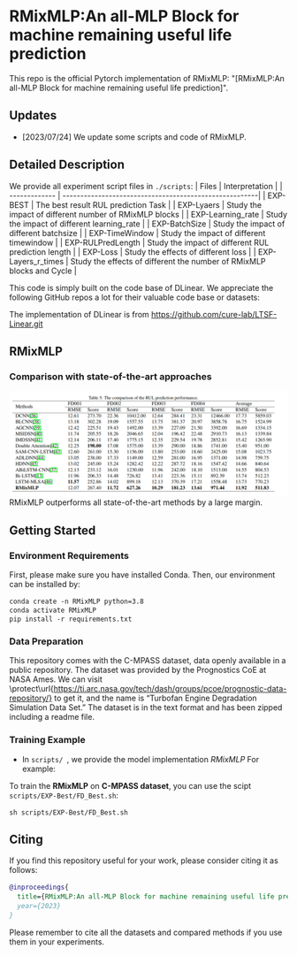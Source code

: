 # RMixMLP:An all-MLP Block for machine remaining useful life prediction

This repo is the official Pytorch implementation of RMixMLP: "[RMixMLP:An all-MLP Block for machine remaining useful life prediction]". 


## Updates
- [2023/07/24] We update some scripts and code of RMixMLP. 

## Detailed Description
We provide all experiment script files in `./scripts`:
| Files      |                              Interpretation                          |
| ------------- | -------------------------------------------------------| 
| EXP-BEST      | The best result RUL prediction Task                   |
| EXP-Lyaers      | Study the impact of different number of RMixMLP blocks  | 
| EXP-Learning_rate      | Study the impact of different learning_rate   | 
| EXP-BatchSize      | Study the impact of different batchsize  | 
| EXP-TimeWindow      | Study the impact of different timewindow  | 
| EXP-RULPredLength      | Study the impact of different RUL prediction length  | 
| EXP-Loss        | Study the effects of different loss      |
| EXP-Layers_r_times        | Study the effects of different the number of RMixMLP blocks and Cycle      |


This code is simply built on the code base of DLinear. We appreciate the following GitHub repos a lot for their valuable code base or datasets:

The implementation of DLinear is from https://github.com/cure-lab/LTSF-Linear.git

## RMixMLP

### Comparison with state-of-the-art approaches
![image](pics/comparison.png)
RMixMLP outperforms all state-of-the-art methods by a large margin.

## Getting Started
### Environment Requirements

First, please make sure you have installed Conda. Then, our environment can be installed by:
```
conda create -n RMixMLP python=3.8
conda activate RMixMLP
pip install -r requirements.txt
```

### Data Preparation

This repository comes with the C-MPASS dataset, data openly available in a public repository. The dataset was provided by the Prognostics CoE at NASA Ames. We can visit \protect\url{https://ti.arc.nasa.gov/tech/dash/groups/pcoe/prognostic-data-repository/} to get it, and the name is “Turbofan Engine Degradation Simulation Data Set.” The dataset is in the text format and has been zipped including a readme file. 

### Training Example
- In `scripts/ `, we provide the model implementation *RMixMLP*
For example:

To train the **RMixMLP** on **C-MPASS dataset**, you can use the scipt `scripts/EXP-Best/FD_Best.sh`:
```
sh scripts/EXP-Best/FD_Best.sh
``` 

## Citing

If you find this repository useful for your work, please consider citing it as follows:

```bibtex
@inproceedings{
  title={RMixMLP:An all-MLP Block for machine remaining useful life prediction},
  year={2023}
}
```

Please remember to cite all the datasets and compared methods if you use them in your experiments.
